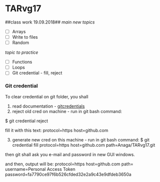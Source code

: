 # TARvg17

##class work 19.09.2018##
*main new topics*
- [ ] Arrays
- [ ] Write to files
- [ ] Random

*topic to practice*
- [ ] Functions
- [ ] Loops
- [ ] Git credential - fill, reject

### Git credential ###
To clear credential on git folder, you shall 
1) read documentation - [gitcredentials](https://git-scm.com/docs/gitcredentials)
2) reject old cred on machine - run in git bash command:

$ git credential reject

fill it with this text:
protocol=https
host=github.com

3) generate new cred on this machine - run in git bash command:
$ git credential fill
protocol=https
host=github.com
path=Anaga/TARvg17.git

then git shall ask you e-mail and password in new GUI windows.

and then, output will be:
protocol=https
host=github.com
path=
username=Personal Access Token
password=fa7790ce97f6b526cfded32e2a9c43e9dfdeb3650a


